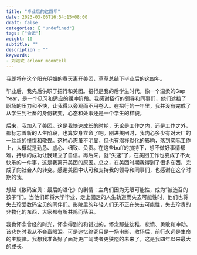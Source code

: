 ```yaml
---
title: "毕业后的这四年"
date: 2023-03-06T16:54:15+08:00
draft: false
categories: [ "undefined"]
tags: ["命运"]
weight: 10
subtitle: ""
description : ""
keywords:
- 刘港欢 arloor moontell
---
```


我即将在这个阳光明媚的春天离开美团，草草总结下毕业后的这四年。
<!--more-->

毕业后，我先后供职于招行和美团。招行是我的后学生时代，像一个温柔的Gap Year，是一个见习和适应的缓冲阶段。我感谢招行的领导和同事们，他们遮挡了职场的压力和不快，让我得以旁观而不用卷入。在招行的一年里，我并没有完成了从学生到社畜的身份转变，心态和处事还是一个学生的样貌。

后来，我加入了美团。这是我快速成长的时期，无论是工作之内，还是工作之外，都标志着新的人生阶段，也算安身立命了吧。刚进美团时，我内心多少有对大厂的一丝丝的憧憬和敬畏。这种心态虽不明显，但也有潜移默化的影响，落到实际工作上，大概就是勤恳、虚心、细致、负责。在这些buff的加持下，想不做好事情都难，持续的成功让我建立了自信。再后来，就“失速”了，在美团工作也变成了不太快乐的一件事，这是我离开美团的原因。总之，在美团时期我得到了很多东西，完成了向社会人的转变。感谢美团中认可和支持我的领导和同事们，也感谢在这个时期的我。

想起《数码宝贝：最后的进化》的剧情：主角们因为无限可能性，成为“被选召的孩子”们。当他们即将大学毕业，走上固定的人生轨道而失去可能性时，他们也将失去珍爱数码宝贝的同伴们。影院里的年轻人们无不正在失去可能性，失去珍贵的非物化的东西，大家都有所共鸣而落泪。

我也怀念曾经的时光，怀念得到的和错过的，怀念那些幼稚、悲愤、勇敢和冲动。该悲伤时我从不吝啬眼泪。可是追忆终究只是一场电影，散场后，前行永远是生命的主旋律。我想我准备好了面对更广阔或者更狭隘的未来了，这是我四年以来最大的成长。

